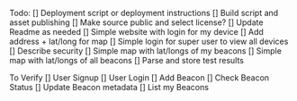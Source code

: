Todo:
[] Deployment script or deployment instructions
[] Build script and asset publishing
  [] Make source public and select license?
[] Update Readme as needed
[] Simple website with login for my device
  [] Add address + lat/long for map
[] Simple login for super user to view all devices
[] Describe security
[] Simple map with lat/longs of my beacons
[] Simple map with lat/longs of all beacons
[] Parse and store test results

To Verify
[] User Signup
[] User Login
[] Add Beacon
[] Check Beacon Status
[] Update Beacon metadata
[] List my Beacons
